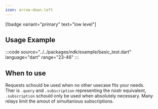 ```yaml
---
icon: arrow-down-left
---
```


[!badge variant="primary" text="low level"]

## Usage Example

:::code source="../../packages/ndk/example/basic_test.dart" language="dart" range="23-46" :::

## When to use

Requests schould be used when no other usecase fits your needs. \
Ther is `.query` and `.subscription` representing the nostr equivalent, `.subscription` schould only be used when absolutely necessary. Many relays limit the amout of simultanious subscriptions.

